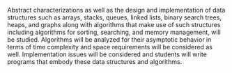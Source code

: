 Abstract characterizations as well as the design and implementation of data structures such as arrays, stacks, queues, linked lists, binary search trees, heaps, and graphs along with algorithms that make use of such structures including algorithms for sorting, searching, and memory management, will be studied. Algorithms will be analyzed for their asymptotic behavior in terms of time complexity and space requirements will be considered as well. Implementation issues will be considered and students will write programs that embody these data structures and algorithms.
